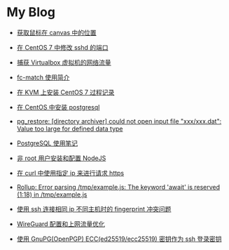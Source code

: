 My Blog
=======


* [获取鼠标在 canvas 中的位置](getting-mouse-position-in-canvas.md)

* [在 CentOS 7 中修改 sshd 的端口](change-sshd-port-in-centos7.md)

* [捕获 Virtualbox 虚拟机的网络流量](capture-network-traffic-from-virtualbox.md)

* [fc-match 使用简介](fc-match-intro.md)

* [在 KVM 上安装 CentOS 7 过程记录](migrate-vps.md)

* [在 CentOS 中安装 postgresql](centos-install-postgresql.md)

* [pg_restore: \[directory archiver\] could not open input file "xxx/xxx.dat": Value too large for defined data type](pg_restore-value-too-large-for-defined-data-type.md)

* [PostgreSQL 使用笔记](postgresql-usage.md)

* [非 root 用户安装和配置 NodeJS](non-root-user-install-and-config-nodejs.md)

* [在 curl 中使用指定 ip 来进行请求 https](curl-https-resolve-ip.md)

* [Rollup: Error parsing /tmp/example.js: The keyword 'await' is reserved (1:18) in /tmp/example.js](rollup-await-reserved-issue.md)

* [使用 ssh 连接相同 ip 不同主机时的 fingerprint 冲突问题](resolve-ssh-connect-same-ip-in-diff-host.md)

* [WireGuard 配置和上网流量优化](wireguard-usage.md)

* [使用 GnuPG(OpenPGP) ECC(ed25519/ecc25519) 密钥作为 ssh 登录密钥](use-gnupg-agent-as-ssh-agent.md)
